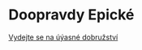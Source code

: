 # Doopravdy Epické

[Vydejte se na úýasné dobružství](https://michalovronka.github.io/Epicke_Hadovske_Dobrodruzstvi/)
